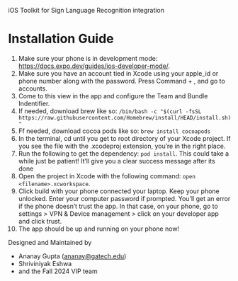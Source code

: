 iOS Toolkit for Sign Language Recognition integration

# Installation Guide
1. Make sure your phone is in development mode: https://docs.expo.dev/guides/ios-developer-mode/. 
2. Make sure you have an account tied in Xcode using your apple_id or phone number along with the password. Press Command + , and go to accounts. 
3. Come to this view in the app and configure the Team and Bundle Indentifier. 
4. If needed, download brew like so: `/bin/bash -c "$(curl -fsSL https://raw.githubusercontent.com/Homebrew/install/HEAD/install.sh)"`
5. Ff needed, download cocoa pods like so: `brew install cocoapods`
6. In the terminal, cd until you get to root directory of your Xcode project. If you see the file with the .xcodeproj extension, you’re in the right place. 
7. Run the following to get the dependency: `pod install`. This could take a while just be patient! It’ll give you a clear success message after its done
8. Open the project in Xcode with the following command: `open <filename>.xcworkspace`. 
9. Click build with your phone connected your laptop. Keep your phone unlocked. Enter your computer password if prompted. You’ll get an error if the phone doesn’t trust the app. In that case, on your phone, go to settings > VPN & Device management > click on your developer app and click trust.
10. The app should be up and running on your phone now!

Designed and Maintained by
- Ananay Gupta (ananay@gatech.edu)
- Shriviniyak Eshwa
- and the Fall 2024 VIP team
